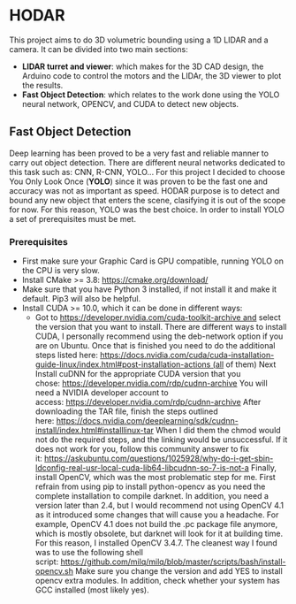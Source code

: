 # HODAR

This project aims to do 3D volumetric bounding using a 1D LIDAR and a camera. It can be divided into two main sections:

- **LIDAR turret and viewer**: which makes for the 3D CAD design, the Arduino code to control the motors and the LIDAr, the 3D viewer to plot the results.
- **Fast Object Detection**: which relates to the work done using the YOLO neural network, OPENCV, and CUDA to detect new objects.


## Fast Object Detection

Deep learning has been proved to be a very fast and reliable manner to carry out object detection. There are different neural networks dedicated to this task such as: CNN, R-CNN, YOLO... For this project I decided to choose You Only Look Once (**YOLO**) since it was proven to be the fast one and accuracy was not as important as speed. HODAR purpose is to detect and bound any new object that enters the scene, clasifying it is out of the scope for now. For this reason, YOLO was the best choice. In order to install YOLO a set of prerequisites must be met.

### Prerequisites

- First make sure your Graphic Card is GPU compatible, running YOLO on the CPU is very slow.
- Install CMake >= 3.8: https://cmake.org/download/
- Make sure that you have Python 3 installed, if not install it and make it default. Pip3 will also be helpful.
- Install CUDA >= 10.0, which it can be done in different ways:
    - Got to https://developer.nvidia.com/cuda-toolkit-archive and select the version that you want to install.
There are different ways to install CUDA, I personally recommend using the deb-network option if you are on Ubuntu.
Once that is finished you need to do the additional steps listed here: https://docs.nvidia.com/cuda/cuda-installation-guide-linux/index.html#post-installation-actions (all of them)
Next Install cuDNN for the appropriate CUDA version that you chose: https://developer.nvidia.com/rdp/cudnn-archive
You will need a NVIDIA developer account to access: https://developer.nvidia.com/rdp/cudnn-archive
After downloading the TAR file, finish the steps outlined here: https://docs.nvidia.com/deeplearning/sdk/cudnn-install/index.html#installlinux-tar
When I did them the chmod would not do the required steps, and the linking would be unsuccessful. If it does not work for you, follow this community answer to fix it: https://askubuntu.com/questions/1025928/why-do-i-get-sbin-ldconfig-real-usr-local-cuda-lib64-libcudnn-so-7-is-not-a
Finally, install OpenCV, which was the most problematic step for me. First refrain from using pip to install python-opencv as you need the complete installation to compile darknet. In addition, you need a version later than 2.4, but I would recommend not using OpenCV 4.1 as it introduced some changes that will cause you a headache. For example, OpenCV 4.1 does not build the .pc package file anymore, which is mostly obsolete, but darknet will look for it at building time. For this reason, I installed OpenCV 3.4.7.
The cleanest way I found was to use the following shell script: https://github.com/milq/milq/blob/master/scripts/bash/install-opencv.sh
Make sure you change the version and add YES to install opencv extra modules.
In addition, check whether your system has GCC installed (most likely yes).
